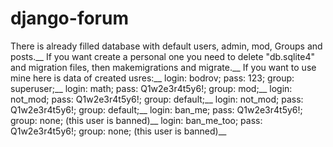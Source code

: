 # django-forum

There is already filled database with default users, admin, mod, Groups and posts.__
If you want create a personal one you need to delete "db.sqlite4" and migration files, then makemigrations and migrate.__
If you want to use mine here is data of created usres:__
login: bodrov; pass: 123; group: superuser;__
login: math; pass: Q1w2e3r4t5y6!; group: mod;__
login: not_mod; pass: Q1w2e3r4t5y6!; group: default;__
login: not_mod; pass: Q1w2e3r4t5y6!; group: default;__
login: ban_me; pass: Q1w2e3r4t5y6!; group: none; (this user is banned)__
login: ban_me_too; pass: Q1w2e3r4t5y6!; group: none; (this user is banned)__
